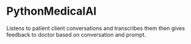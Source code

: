 # PythonMedicalAI
Listens to patient client conversations and transcribes them then gives feedback to doctor based on conversation and prompt.
